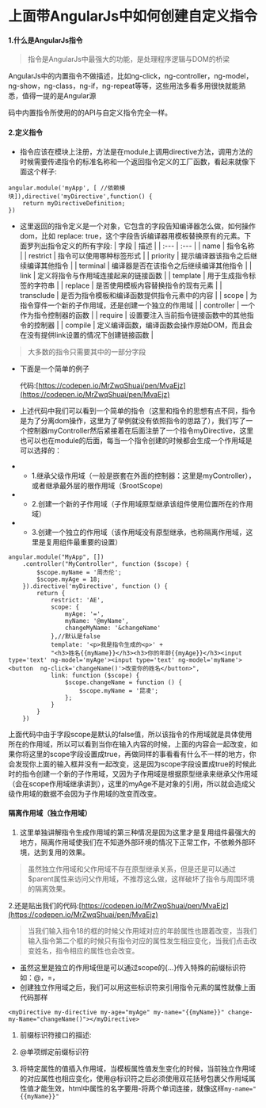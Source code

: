 # 上面带AngularJs中如何创建自定义指令

#### 1.什么是AngularJs指令

> 指令是AngularJs中最强大的功能，是处理程序逻辑与DOM的桥梁

AngularJs中的内置指令不做描述，比如ng-click，ng-controller，ng-model，ng-show，ng-class，ng-if，ng-repeat等等，这些用法多看多用很快就能熟悉，值得一提的是Angular源

码中内置指令所使用的的API与自定义指令完全一样。

#### 2.定义指令

* 指令应该在模块上注册，方法是在module上调用directive方法，调用方法的时候需要传递指令的标准名称和一个返回指令定义的工厂函数，看起来就像下面这个样子:

```
angular.module('myApp', [ //依赖模块]),directive('myDirective',function() {
    return myDirectiveDefinition;
})
```

* 这里返回的指令定义是一个对象，它包含的字段告知编译器怎么做，如何操作dom，比如 replace: true，这个字段告诉编译器用模板替换原有的元素。下面罗列出指令定义的所有字段:
  | 字段 | 描述 |
  | :--- | :--- |
  | name | 指令名称 |
  | restrict | 指令可以使用哪种标签形式 |
  | priority | 提示编译器该指令之后继续编译其他指令 |
  | terminal | 编译器是否在该指令之后继续编译其他指令 |
  | link | 定义将指令与作用域连接起来的链接函数 |
  | template | 用于生成指令标签的字符串 |
  | replace | 是否使用模板内容替换指令的现有元素 |
  | transclude | 是否为指令模板和编译函数提供指令元素中的内容 |
  | scope | 为指令穿件一个新的子作用域，还是创建一个独立的作用域 |
  | controller | 一个作为指令控制器的函数 |
  | require | 设置要注入当前指令链接函数中的其他指令的控制器 |
  | compile | 定义编译函数，编译函数会操作原始DOM，而且会在没有提供link设置的情况下创建链接函数 |

> 大多数的指令只需要其中的一部分字段

* 下面是一个简单的例子

  代码:[https://codepen.io/MrZwqShuai/pen/MvaEjz](https://codepen.io/MrZwqShuai/pen/MvaEjz)

* 上述代码中我们可以看到一个简单的指令（这里和指令的思想有点不同，指令是为了分离dom操作，这里为了举例就没有依照指令的思路了），我们写了一个控制器myController然后紧接着在后面注册了一个指令myDirective，这里也可以也在module的后面，每当一个指令创建的时候都会生成一个作用域是可以选择的：

* * 1.继承父级作用域（一般是嵌套在外面的控制器：这里是myController），或者继承最外层的根作用域（$rootScope\)
* * 2.创建一个新的子作用域（子作用域原型继承该组件使用位置所在的作用域）
* * 3.创建一个独立的作用域（该作用域没有原型继承，也称隔离作用域，这里是复用组件最重要的设置）

```
angular.module("MyApp", [])
    .controller("MyController", function ($scope) {
        $scope.myName = '周杰伦';
        $scope.myAge = 18;
    }).directive('myDirective', function () {
        return {
            restrict: 'AE',
            scope: {
                myAge: '=',
                myName: '@myName',
                changeMyName: '&changeName'
            },//默认是false
            template: '<p>我是指令生成的<p>' +
            "<h3>姓名{{myName}}</h3><h3>你的年龄{{myAge}}</h3><input type='text' ng-model='myAge'><input type='text' ng-model='myName'><button  ng-click='changeName()'>改变你的姓名</button>",
            link: function ($scope) {
                $scope.changeName = function () {
                    $scope.myName = '昆凌';
                };
            }
        }
    })
```

上面代码中由于字段scope是默认的false值，所以该指令的作用域就是具体使用所在的作用域，所以可以看到当你在输入内容的时候，上面的内容会一起改变，如果你将这里的scope字段设置成true，再做同样的事看看有什么不一样的地方，你会发现你上面的输入框并没有一起改变，这是因为scope字段设置成true的时候此时的指令创建一个新的子作用域，又因为子作用域是根据原型继承来继承父作用域（会在scope作用域继承讲到），这里的myAge不是对象的引用，所以就会造成父级作用域的数据不会因为子作用域的改变而改变。

#### 隔离作用域（独立作用域）

1. 这里单独讲解指令生成作用域的第三种情况是因为这里才是复用组件最强大的地方，隔离作用域使我们在不知道外部环境的情况下正常工作，不依赖外部环境，达到复用的效果。

> 虽然独立作用域和父作用域不存在原型继承关系，但是还是可以通过$parent属性来访问父作用域，不推荐这么做，这样破坏了指令与周围环境的隔离效果。

2.还是贴出我们的代码:[https://codepen.io/MrZwqShuai/pen/MvaEjz](https://codepen.io/MrZwqShuai/pen/MvaEjz)

> 当我们输入指令18的框的时候父作用域对应的年龄属性也跟着改变，当我们输入指令第二个框的时候只有指令对应的属性发生相应变化，当我们点击改变姓名，指令相应的属性也会改变。

* 虽然这里是独立的作用域但是可以通过scope的{...}传入特殊的前缀标识符如：@，=，
* 创建独立作用域之后，我们可以用这些标识符来引用指令元素的属性就像上面代码那样

`<myDirective my-directive my-age="myAge" my-name="{{myName}}" change-my-Name="changeName()"></myDirective>`

1. 前缀标识符接口的描述:

2. @单项绑定前缀标识符

3. 将特定属性的值插入作用域，当模板属性值发生变化的时候，当前独立作用域的对应属性也相应变化，使用@标识符之后必须使用双花括号包裹父作用域属性值才能生效，html中属性的名字要用-将两个单词连接，就像这样`my-name="{{myName}}"`



